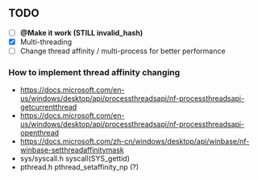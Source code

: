 ## TODO ##
- [ ] **@Make it work (STILL invalid_hash)**  
- [x] Multi-threading  
- [ ] Change thread affinity / multi-process for better performance  
  
### How to implement thread affinity changing ###
 * https://docs.microsoft.com/en-us/windows/desktop/api/processthreadsapi/nf-processthreadsapi-getcurrentthread
 * https://docs.microsoft.com/en-us/windows/desktop/api/processthreadsapi/nf-processthreadsapi-openthread
 * https://docs.microsoft.com/zh-cn/windows/desktop/api/winbase/nf-winbase-setthreadaffinitymask
 * sys/syscall.h syscall(SYS_gettid)
 * pthread.h pthread_setaffinity_np (?)
